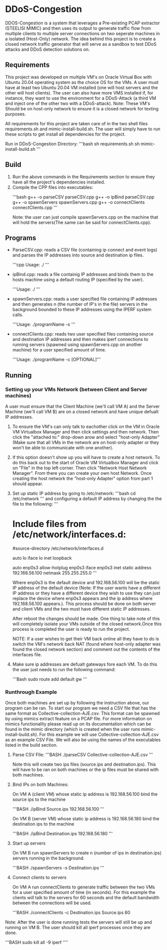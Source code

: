 # DDoS-Congestion
<p>DDOS-Congestion is a system that leverages a Pre-existing PCAP extractor (STEELISI MIMIC) and then uses its output to generate traffic flow from multiple clients to multiple server connections on two seperate machines in a isolated (Host-Only) network. The idea behind this project is to create a closed network traffic generator that will serve as a sandbox to test DDoS attacks and DDoS detection solutions on. <p>

## Requirements
<p>This project was developed on multiple VM's on Oracle Virtual Box with Ubuntu 20.04 operating system as the choice OS for the VMs. A user must have at least two Ubuntu 20.04 VM installed (one will host servers and the other will host clients). The user can also have more VMS installed if, for instance, they want to use the environment for a DDoS-Attack (a third VM and inject one of the other two with a DDoS-attack). Note: These VM's Should be on host-only network to ensure it is a closed network for texting purposes. <p>

<p>All requirements for this project are taken care of in the two shell files requirements.sh and mimic-install-build.sh. The user will simply have to run these scripts to get install all dependencies for the project. <p>

<P>Run in DDoS-Congestion Directory:
	'''bash
		sh requirements.sh
		sh mimic-install-build.sh
	'''
<p>

## Build
1. Run the above commands in the Requirements section to ensure they have all the project's dependencies installed.
2. Compile the CPP files into executables:
	<p>'''bash
		g++ -o parseCSV parseCSV.cpp
		g++ -o ipBind parseCSV.cpp
		g++ -o spawnServers spawnServers.cpp
		g++ -o connectClients connectClients.cpp
	'''
	<p> <p> Note: the user can just compile spawnServers.cpp on the machine that will hold the servers(The same can be said for connectClients.cpp). <p>

## Programs
*	ParseCSV.cpp: reads a CSV file (containing ip connect and
event logs) and parses the IP addresses into source and destination ip
files. <p> '''cpp
	 		  Usage: ./<prog name> <CSV file name>
	 	''' <p> 

*	ipBind.cpp: reads a file containig IP addresses and binds
them to the hosts machine using a default routing IP (specified by the user). <p>'''Usage: ./<prog name> <file name> <default routing IP>''' <p>

*	spawnServers.cpp: reads a user specified file containing IP
addresses and then generates n (the number of IP's in the file) servers
in the background bounded to these IP addresses using the IPERF system
calls.
	<p>'''Usage: ./programName -s <Destination IPs File> ''' <p>

*	connectClients.cpp: reads two user specified files containing
source and destination IP addresses and then makes iperf connections
to running servers (spawned using spawnServers.cpp on another machine)
for a user specified amount of time.
	<p> '''Usage: ./programName -c <Destination IPs File> <Source IPs File> <time in seconds for simulation> [OPTIONAL]<bandwidth>''' <p>



## Running

### Setting up your VMs Network (between Client and Server machines)

<p> A user must ensure that the Client Machine (we'll call VM A) and the Server Machine (we'll call VM B) are on a closed network and have  unique defualt IP addresses. <p>

1. To ensure the VM's can only talk to eachother click on the VM in Oracle VM Virtualbox Manager and then click settings and then network. Then click the "attached to:" drop-down arow and select "host-only Adapter"(Make sure that all VMs in the network are on host-only adapter or they won't be able to communicate with one another). 

1. If this option doesn't show up you will have to create a host network. To do this back out to the start of Oracle VM Virtualbox Manager and click on "File" in the top left corner. Then click "Network Host Network Manager". From there you can create your own host Network. Once creating the host network the "host-only Adapter" option from part 1 should appear.


1. Set up static IP address by going to /etc/network:
	'''bash
	cd /etc/network
	'''
 and configuring a default IP address by changing the the file to the following:
	'''
	# Include files from /etc/network/interfaces.d:
    #source-directory /etc/network/interfaces.d

    auto lo 
	iface lo inet loopback

	auto enp0s3
	allow-hotplug enp0s3
	iface enp0s3 inet static
	address 192.168.56.100
	netmask 255.255.255.0
	'''
	<p>Where enp0s3 is the default device and 192.168.56.100 will be
	the static IP address of the default device (Note: If the user wants have a different IP address or they have a different device they wish to use they can just replace the device where enp0s3 appears and the ip address where 192.168.56.100 appears.). This process should be done on both server and client VMs and the two must have different static IP addresses.<p>
	<p> After reboot the changes should be made. One thing to take note of this will completely isolate your VMs outside of the closed network.Once this process is completed the user is ready to run the project.
	<p>
	<p>NOTE: If a user wishes to get their VM back online all they have to do is switch the VM's network back NAT (found where host-only adapter was found the closed network section) and comment out the contents of the interfaces file. <p>

1. Make sure ip addresses are defualt gateways fore each VM. To do this the user just needs to run the following command:
	<p>'''Bash
		sudo route add default gw <current machines static IP address>
		'''
	<p>

### Runthrough Example

<p> Once both machines are set up by following the instruction above, our program can be ran. To start our program we need a CSV file that has the same format as Collective-collection-AJE.csv. This format can be spawned by using mimics extract feature on a PCAP file. For more information on mimics functionality please read up on its documentation which can be found in the mimic directory (which is created when the user runs mimic-install-build.sh). For this example we will use Collective-collection-AJE.csv as an example CSV File. We
will also be using the names of the executables listed in the build section. <p>

1.	Parse CSV FIle:
	'''BASH
	./parseCSV Collective-collection-AJE.csv
	'''
	<p>Note this will create two ips files (source.ips and destination.ips). This will have to be ran on both machines or the ip files must be shared with both machines. <p>

1.	Bind IPs on both Machines:
	<p>On VM A (client VM) whose static ip address is 192.168.56.100 bind the source ips to the machine <p>
		<p> '''BASH
			./ipBind Source.ips 192.168.56.100
			'''
		<p>
	<p>On VM B (server VM) whose static ip address is 192.168.56.180
		bind the destination ips to the machine <p>
		<p> '''BASH
			./ipBind Destination.ips 192.168.56.180
			'''
		<p>
1.	Start up servers
	<p> On VM B run spawnServers to create n (number of ips in destination.ips) servers running in the background.
	<p>
		<p> '''BASH
			./spawnServers -s Destination.ips
			'''
		<p>
1.	Connect clients to servers
	<p> On VM A run connectClients to generate traffic between the two VMs for a user specified amount of time (in seconds). For this example the clients will talk to the servers for 60 seconds and the default bandwidth between the connections will be used.
	<p>
		<p> '''BASH
			./connectClients -c Destination.ips Source.ips 60
		<p>

Note: After the user is done running tests the servers will still be up and running on VM B. The user should kill all iperf processes once they are done.
<p> '''BASH
		sudo kill all -9 iperf
	'''' <p> 